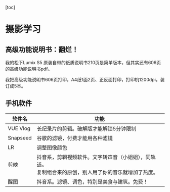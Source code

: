 [toc]

# 摄影学习



## 高级功能说明书：翻烂！

我的松下Lumix S5 原装自带的纸质说明书210页是简单版本，但其实还有606页的高级功能说明书pdf。

我把高级功能说明书606页打印，A4纸1面2页、正反面打印，打印机1200dpi，装订成5本。





## 手机软件



软件名|功能
---|---
VUE Vlog|长纪录片的剪辑。破解版才能解锁5分钟限制
Snapseed|谷歌的滤镜，付费才能用各种滤镜
LR|调整图像颜色
剪映|抖音系，剪辑视频软件。文字转声音（小姐姐），同轨道。  <br />复制组合来的原创，别人用了你的音乐就增加了热度。
醒图|抖音系。滤镜、调色，特别是美食与建筑。免费！

